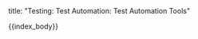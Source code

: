 <frontmatter>
title: "Testing: Test Automation: Test Automation Tools"
</frontmatter>

{{index_body}}
